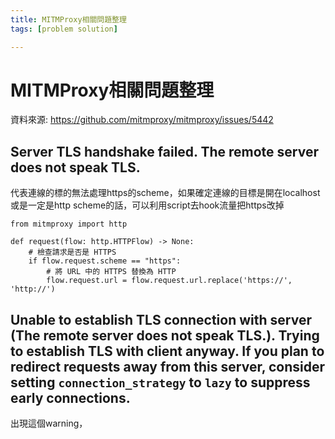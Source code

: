 ```yaml
---
title: MITMProxy相關問題整理
tags: [problem solution]

---
```


# MITMProxy相關問題整理
資料來源: https://github.com/mitmproxy/mitmproxy/issues/5442
## Server TLS handshake failed. The remote server does not speak TLS.
代表連線的標的無法處理https的scheme，如果確定連線的目標是開在localhost或是一定是http scheme的話，可以利用script去hook流量把https改掉
```python!
from mitmproxy import http

def request(flow: http.HTTPFlow) -> None:
    # 檢查請求是否是 HTTPS
    if flow.request.scheme == "https":
        # 將 URL 中的 HTTPS 替換為 HTTP
        flow.request.url = flow.request.url.replace('https://', 'http://')
```
## Unable to establish TLS connection with server (The remote server does not speak TLS.). Trying to establish TLS with client anyway. If you plan to redirect requests away from this server, consider setting `connection_strategy` to `lazy` to suppress early connections.
出現這個warning，